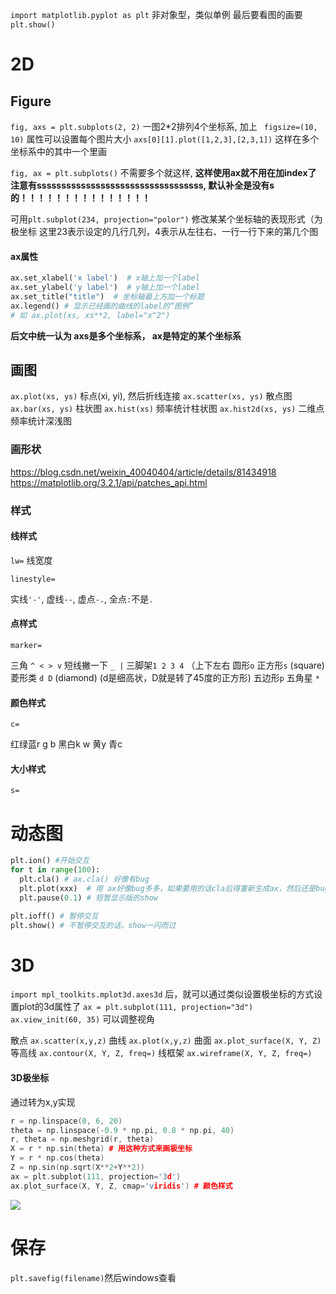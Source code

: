 `import matplotlib.pyplot as plt`
非对象型，类似单例
最后要看图的画要 `plt.show()`

# 2D
## Figure
`fig, axs = plt.subplots(2, 2)` 一图2*2排列4个坐标系, 加上 ` figsize=(10, 10)` 属性可以设置每个图片大小
`axs[0][1].plot([1,2,3],[2,3,1])`  这样在多个坐标系中的其中一个里画

`fig, ax = plt.subplots()` 不需要多个就这样, **这样使用ax就不用在加index了**
**注意有ssssssssssssssssssssssssssssssssss, 默认补全是没有s的！！！！！！！！！！！！！！！**

可用`plt.subplot(234, projection="polor")` 修改某某个坐标轴的表现形式（为极坐标
这里23表示设定的几行几列，4表示从左往右、一行一行下来的第几个图

#### ax属性
```python
ax.set_xlabel('x label')  # x轴上加一个label
ax.set_ylabel('y label')  # y轴上加一个label
ax.set_title("title")  # 坐标轴最上方加一个标题
ax.legend() # 显示已经画的曲线的label的“图例”
# 如 ax.plot(xs, xs**2, label="x^2")
```

**后文中统一认为 axs是多个坐标系， ax是特定的某个坐标系**

## 画图
`ax.plot(xs, ys)`  标点(xi, yi), 然后折线连接
`ax.scatter(xs, ys)` 散点图
`ax.bar(xs, ys)` 柱状图
`ax.hist(xs)` 频率统计柱状图
`ax.hist2d(xs, ys)` 二维点频率统计深浅图

### 画形状
https://blog.csdn.net/weixin_40040404/article/details/81434918
https://matplotlib.org/3.2.1/api/patches_api.html

### 样式
#### 线样式
`lw=` 线宽度 

`linestyle=`

实线`'-'`, 虚线`--`, 虚点`-.`, 全点`:`不是`.`

#### 点样式
`marker=`

三角 `^ < > v`
短线撇一下 `_ |`
三脚架`1 2 3 4` （上下左右
圆形`o`
正方形`s` (square)
菱形类 `d D` (diamond) (d是细高状，D就是转了45度的正方形)
五边形`p`
五角星 `*`


#### 颜色样式
`c=`

红绿蓝r g b
黑白k w
黄y
青c

#### 大小样式
`s=`

# 动态图
```python
plt.ion() #开始交互
for t in range(100):
  plt.cla() # ax.cla() 好像有bug
  plt.plot(xxx)  # 用 ax好像bug多多，如果要用的话cla后得重新生成ax，然后还是bug多多
  plt.pause(0.1) # 短暂显示版的show

plt.ioff() # 暂停交互
plt.show() # 不暂停交互的话，show一闪而过
```

# 3D
`import mpl_toolkits.mplot3d.axes3d` 后，就可以通过类似设置极坐标的方式设置plot的3d属性了
`ax = plt.subplot(111, projection="3d")`
`ax.view_init(60, 35)` 可以调整视角

散点 `ax.scatter(x,y,z)`
曲线 `ax.plot(x,y,z)`
曲面 `ax.plot_surface(X, Y, Z)`
等高线 `ax.contour(X, Y, Z, freq=)`
线框架 `ax.wireframe(X, Y, Z, freq=)`

#### 3D极坐标
通过转为x,y实现
```c++
r = np.linspace(0, 6, 20)
theta = np.linspace(-0.9 * np.pi, 0.8 * np.pi, 40)
r, theta = np.meshgrid(r, theta)
X = r * np.sin(theta) # 用这种方式来画极坐标
Y = r * np.cos(theta)
Z = np.sin(np.sqrt(X**2+Y**2))
ax = plt.subplot(111, projection='3d')
ax.plot_surface(X, Y, Z, cmap='viridis') # 颜色样式
```

![](https://img2020.cnblogs.com/blog/1086046/202004/1086046-20200411195802554-1616344317.png)

# 保存
`plt.savefig(filename)`然后windows查看